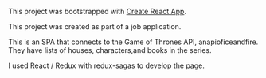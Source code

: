 This project was bootstrapped with [Create React App](https://github.com/facebook/create-react-app).

This project was created as part of a job application.

This is an SPA that connects to the Game of Thrones API, anapioficeandfire.  They have lists of houses, characters,and books in the series.

I used React / Redux with redux-sagas to develop the page.
